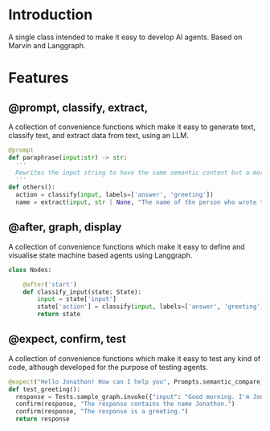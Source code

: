 # Introduction
A single class intended to make it easy to develop AI agents. Based on Marvin and Langgraph.
# Features

## @prompt, classify, extract, 
A collection of convenience functions which make it easy to generate text, classify text, and extract data from text, using an LLM.

```` python
@prompt
def paraphrase(input:str) -> str:
  '''
  Rewrites the input string to have the same semantic content but a more creative and upbeat tone.
  '''
def others():
  action = classify(input, labels=['answer', 'greeting'])
  name = extract(input, str | None, "The name of the person who wrote the message")[0]
````

## @after, graph, display
A collection of convenience functions which make it easy to define and visualise state machine based agents using Langgraph.

```` python
class Nodes:

    @after('start')
    def classify_input(state: State):
        input = state['input']
        state['action'] = classify(input, labels=['answer', 'greeting'])
        return state
````

## @expect, confirm, test
A collection of convenience functions which make it easy to test any kind of code, although developed for the purpose of testing agents.

```` python
@expect("Hello Jonathon! How can I help you", Prompts.semantic_compare)
def test_greeting():
  response = Tests.sample_graph.invoke({"input": "Good morning. I'm Jonathon."})['response']
  confirm(response, "The response contains the name Jonathon.")
  confirm(response, "The response is a greeting.")
  return response
````
